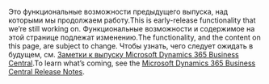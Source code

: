 <span data-ttu-id="5b733-101">Это функциональные возможности предыдущего выпуска, над которыми мы продолжаем работу.</span><span class="sxs-lookup"><span data-stu-id="5b733-101">This is early-release functionality that we’re still working on.</span></span> <span data-ttu-id="5b733-102">Функциональные возможности и содержимое на этой странице подлежат изменению.</span><span class="sxs-lookup"><span data-stu-id="5b733-102">The functionality, and the content on this page, are subject to change.</span></span> <span data-ttu-id="5b733-103">Чтобы узнать, чего следует ожидать в будущем, см. [Заметки к выпуску Microsoft Dynamics 365 Business Central](https://go.microsoft.com/fwlink/?linkid=2047422).</span><span class="sxs-lookup"><span data-stu-id="5b733-103">To learn what’s coming, see the [Microsoft Dynamics 365 Business Central Release Notes](https://go.microsoft.com/fwlink/?linkid=2047422).</span></span>